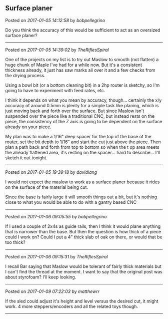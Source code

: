 ## Surface planer
Posted on *2017-01-05 14:12:58* by *bobpellegrino*

Do you think the accuracy of this would be sufficient to act as an oversized surface planer?

---

Posted on *2017-01-05 14:39:02* by *TheRiflesSpiral*

One of the projects on my list is to try out Maslow to smooth (not flatten) a huge chunk of Maple I've had for a while now. But it's a consistent thickness already, it just has saw marks all over it and a few checks from the drying process.

Using a bowl bit (or a bottom cleaning bit) in a 2hp router is sketchy, so I'm going to have to experiment with feed rates, etc.

I think it depends on what you mean by accuracy, though... certainly the x/y accuracy of around 0.5mm is plenty for a simple task like planing, which is just moving back and forth over the surface. But since Maslow isn't suspended over the piece like a traditional CNC, but instead rests on the piece, the consistency of the Z axis is going to be dependent on the surface already on your piece.

My plan was to make a 1/16" deep spacer for the top of the base of the router, set the bit depth to 1/16" and start the cut just above the piece. Then plan a path back and forth from top to bottom so when the t op area meets the already flattened area, it's resting on the spacer... hard to describe... I'll sketch it out tonight.

---

Posted on *2017-01-05 19:39:18* by *davidlang*

I would not expect the maslow to work as a surface planer because it rides on the surface of the material being cut.

Since the base is fairly large it will smooth things out a bit, but it's nothing close to what you would be able to do with a gantry based CNC

---

Posted on *2017-01-06 09:05:55* by *bobpellegrino*

If I used a couple of 2x4s as guide rails, then I think it would plane anything that is narrower than the base.  But then the question is how thick of a piece could I work on?  Could I put a 4" thick slab of oak on there, or would that be too thick?

---

Posted on *2017-01-06 09:15:31* by *TheRiflesSpiral*

I recall Bar saying that Maslow would be tolerant of fairly thick materials but I can't find the thread at the moment. I want to say that the original post was about styrofoam? I'll keep looking.

---

Posted on *2017-01-09 07:22:03* by *matthewrr*

If the sled could adjust it's height and level versus the desired cut, it might work. 4 more steppers/encoders and all the related toys though.

---

